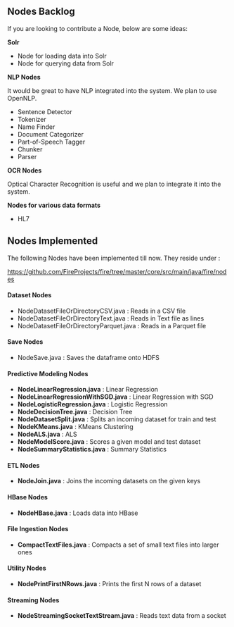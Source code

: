 ## Nodes Backlog

If you are looking to contribute a Node, below are some ideas:

**Solr**

* Node for loading data into Solr
* Node for querying data from Solr

**NLP Nodes**

It would be great to have NLP integrated into the system. We plan to use OpenNLP.

* Sentence Detector
* Tokenizer
* Name Finder
* Document Categorizer
* Part-of-Speech Tagger
* Chunker
* Parser

**OCR Nodes**

Optical Character Recognition is useful and we plan to integrate it into the system.

**Nodes for various data formats**

* HL7


## Nodes Implemented

The following Nodes have been implemented till now. They reside under :

https://github.com/FireProjects/fire/tree/master/core/src/main/java/fire/nodes

#### Dataset Nodes

* NodeDatasetFileOrDirectoryCSV.java : Reads in a CSV file
* NodeDatasetFileOrDirectoryText.java : Reads in Text file as lines
* NodeDatasetFileOrDirectoryParquet.java : Reads in a Parquet file

#### Save Nodes

* NodeSave.java : Saves the dataframe onto HDFS

#### Predictive Modeling Nodes

* **NodeLinearRegression.java** : Linear Regression
* **NodeLinearRegressionWithSGD.java** : Linear Regression with SGD
* **NodeLogisticRegression.java** : Logistic Regression
* **NodeDecisionTree.java** : Decision Tree
* **NodeDatasetSplit.java** : Splits an incoming dataset for train and test
* **NodeKMeans.java** : KMeans Clustering
* **NodeALS.java** : ALS
* **NodeModelScore.java** : Scores a given model and test dataset
* **NodeSummaryStatistics.java** : Summary Statistics

#### ETL Nodes

* **NodeJoin.java** : Joins the incoming datasets on the given keys

#### HBase Nodes

* **NodeHBase.java** : Loads data into HBase

#### File Ingestion Nodes

* **CompactTextFiles.java** : Compacts a set of small text files into larger ones

#### Utility Nodes

* **NodePrintFirstNRows.java** : Prints the first N rows of a dataset

#### Streaming Nodes

* **NodeStreamingSocketTextStream.java** : Reads text data from a socket




